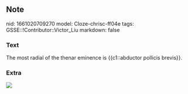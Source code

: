 ## Note
nid: 1661020709270
model: Cloze-chrisc-ff04e
tags: GSSE::!Contributor::Victor_Liu
markdown: false

### Text
The most radial of the thenar eminence is {{c1::abductor pollicis brevis}}.

### Extra
<img src="paste-7bdfbc3fca95f495b332f34d428e0b136ca01977.jpg">
